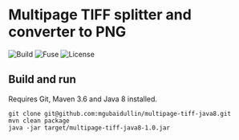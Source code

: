 # Multipage TIFF splitter and converter to PNG

![Build](https://img.shields.io/badge/Build-Java_8-orange.svg?style=for-the-badge&logo=java)
![Fuse](https://img.shields.io/badge/-Fuse_7.8-orange.svg?style=for-the-badge)
![License](https://img.shields.io/badge/License-Apache-green.svg?style=for-the-badge&logo=apache)

## Build and run
Requires Git, Maven 3.6 and Java 8 installed.
```
git clone git@github.com:mgubaidullin/multipage-tiff-java8.git
mvn clean package
java -jar target/multipage-tiff-java8-1.0.jar 
```
